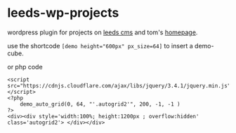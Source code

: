 # leeds-wp-projects

wordpress plugin for projects on [leeds cms](https://vcg.leeds.ac.uk/projects/) and tom's [homepage](https://twak.org).

use the shortcode `[demo height="600px" px_size=64]` to insert a demo-cube.

or php code 

```
<script src="https://cdnjs.cloudflare.com/ajax/libs/jquery/3.4.1/jquery.min.js"></script>
<?php
	demo_auto_grid(0, 64, "'.autogrid2'", 200, -1, -1 )
?>
<div><div style='width:100%; height:1200px ; overflow:hidden' class='autogrid2'> </div></div>
```
				


